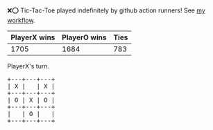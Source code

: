 :x::o: Tic-Tac-Toe played indefinitely by github action runners! See [my workflow](.github/workflows/play.yaml).

|PlayerX wins|PlayerO wins|Ties|
|-|-|-|
|1705|1684|783|

PlayerX's turn.

<pre>
+---+---+---+
| X |   | X |
+---+---+---+
| O | X | O |
+---+---+---+
|   | O |   |
+---+---+---+
</pre>